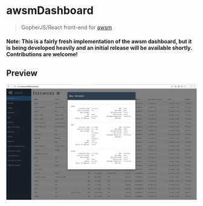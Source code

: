 # awsmDashboard
> GopherJS/React front-end for [awsm](https://github.com/murdinc/awsm)

#### Note: This is a fairly fresh implementation of the awsm dashboard, but it is being developed heavily and an initial release will be available shortly. Contributions are welcome!

## Preview
![setup](screenshots/awsmDashboard.png)